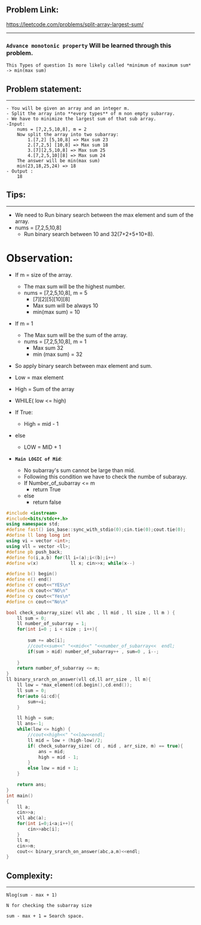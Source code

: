 ## Problem Link:  
https://leetcode.com/problems/split-array-largest-sum/  

---
### **`Advance monotonic property`** Will be learned through this problem. 
    This Types of question Is more likely called *minimum of maximum sum* -> min(max sum)

## Problem statement:
--- 
    - You will be given an array and an integer m.
    - Split the array into **every types** of m non empty subarray.
    - We have to minimize the largest sum of that sub array.
    -Input: 
        nums = [7,2,5,10,8], m = 2
        Now split the array into two subarray:
            1.[7,2] [5,10,8] => Max sum 23
            2.[7,2,5] [10,8] => Max sum 18
            3.[7][2,5,10,8] => Max sum 25
            4.[7,2,5,10][8] => Max sum 24
        The answer will be min(max sum)
        min(23,18,25,24) => 18
    - Output :
        18

## Tips:
---
- We need to Run binary search between the max element and sum of the array.
- nums = [7,2,5,10,8]
    - Run binary search between 10 and 32(7+2+5+10+8).
# Observation:
- If m = size of the array. 
    - The max sum will be the highest number.
    - nums = [7,2,5,10,8], m = 5
        - [7][2][5][10][8]
        - Max sum will be always 10
        - min(max sum) = 10

- If m = 1
    - The Max sum will be the sum of the array.
    - nums = [7,2,5,10,8], m = 1
        - Max sum 32
        - min (max sum) = 32
- So apply binary search between max element and sum.

- Low = max element
- High = Sum of the array

- WHILE( low <= high)
- If True:
    - High = mid - 1
- else 
    - LOW = MID + 1

- **`Main LOGIC of Mid`**: 
    - No subarray's sum cannot be large than mid.
    - Following this condition we have to check the numbe of subarayy.
    - If Number_of_subarray <= m
        - return True
    - else 
        - return false

```C++
#include <iostream>
#include<bits/stdc++.h>
using namespace std;
#define fast() ios_base::sync_with_stdio(0);cin.tie(0);cout.tie(0);
#define ll long long int
using vi = vector <int>;
using vll = vector <ll>;
#define pb push_back;
#define fo(i,a,b) for(ll i=(a);i<(b);i++)
#define w(x)            ll x; cin>>x; while(x--)

#define b() begin()
#define e() end()
#define cY cout<<"YES\n"
#define cN cout<<"NO\n"
#define cy cout<<"Yes\n"
#define cn cout<<"No\n"

bool check_subarray_size( vll abc , ll mid , ll size , ll m ) {
    ll sum = 0;
    ll number_of_subarray = 1;
    for(int i=0 ; i < size ; i++){
        
        sum += abc[i];
        //cout<<sum<<" "<<mid<<" "<<number_of_subarray<<  endl;
        if(sum > mid) number_of_subarray++ , sum=0 , i--;
        
    }
    return number_of_subarray <= m;
}
ll binary_srarch_on_answer(vll cd,ll arr_size , ll m){
    ll low = *max_element(cd.begin(),cd.end());
    ll sum = 0;
    for(auto &i:cd){
        sum+=i;
    }

    ll high = sum;
    ll ans=-1;
    while(low <= high) {
        //cout<<high<<" "<<low<<endl;
        ll mid = low + (high-low)/2;
        if( check_subarray_size( cd , mid , arr_size, m) == true){
            ans = mid;
            high = mid - 1;
        }
        else low = mid + 1;
    }

    return ans;
}
int main()
{
    ll a;
    cin>>a;
    vll abc(a);
    for(int i=0;i<a;i++){
        cin>>abc[i];
    }
    ll m;
    cin>>m;
    cout<< binary_srarch_on_answer(abc,a,m)<<endl;
}
```
## Complexity:
--- 
    Nlog(sum - max + 1)

    N for checking the subarray size
    
    sum - max + 1 = Search space. 

